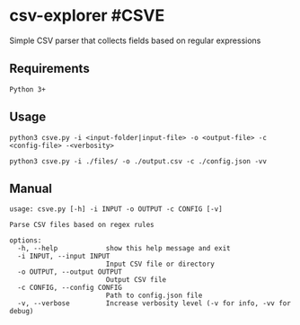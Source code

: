 # csv-explorer #CSVE
Simple CSV parser that collects fields based on regular expressions

## Requirements

```
Python 3+
```

## Usage
```
python3 csve.py -i <input-folder|input-file> -o <output-file> -c <config-file> -<verbosity>
```
```
python3 csve.py -i ./files/ -o ./output.csv -c ./config.json -vv
```

## Manual 

```
usage: csve.py [-h] -i INPUT -o OUTPUT -c CONFIG [-v]

Parse CSV files based on regex rules

options:
  -h, --help            show this help message and exit
  -i INPUT, --input INPUT
                        Input CSV file or directory
  -o OUTPUT, --output OUTPUT
                        Output CSV file
  -c CONFIG, --config CONFIG
                        Path to config.json file
  -v, --verbose         Increase verbosity level (-v for info, -vv for debug)
```
